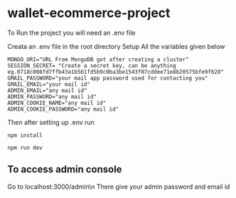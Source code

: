 # wallet-ecommerce-project

To Run the project you will need an .env file

Creata an .env file in the root directory
Setup All the variables given below
```
MONGO_URI="URL From MongoDB got after creating a cluster"
SESSION_SECRET= "Create a secret key, can be anything eg.0718c008fd7ffb43a1b561fd5b9c0ba3be1543f07cddee71e8b20575bfe9f628"
GMAIL_PASSWORD="your mail app password used for contacting you"
GMAIL_EMAIL="your mail id"
ADMIN_EMAIL="any mail id"
ADMIN_PASSWORD="any mail id"
ADMIN_COOKIE_NAME="any mail id"
ADMIN_COOKIE_PASSWORD="any mail id"
```
Then after setting up .env run
```
npm install
 ```
 ```       
npm run dev
```

## To access admin console
Go to localhost:3000/admin\n
There give your admin password and email id
